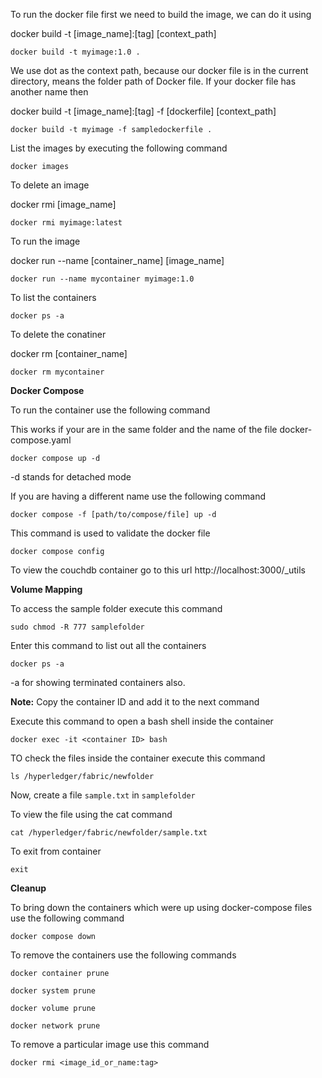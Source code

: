 To run the docker file first we need to build the image, we can do it using 

docker build -t [image_name]:[tag] [context_path]

```
docker build -t myimage:1.0 .
```

We use dot as the context path, because our docker file is in the current directory, means the folder path of Docker file. If your docker file has another name then

docker build -t [image_name]:[tag] -f [dockerfile] [context_path]

```
docker build -t myimage -f sampledockerfile .
```

List the images by executing the following command

```
docker images
```

To delete an image

docker rmi [image_name]
```
docker rmi myimage:latest
```

To run the image

docker run --name [container_name] [image_name]

```
docker run --name mycontainer myimage:1.0
```

To list the containers

```
docker ps -a
```

To delete the conatiner

docker rm [container_name]

```
docker rm mycontainer
```

**Docker Compose**


To run the container use the following command 

This works if your are in the same folder and the name of the file docker-compose.yaml
```
docker compose up -d

```
-d stands for detached mode

If you are having a different name use the following command
```
docker compose -f [path/to/compose/file] up -d

```
This command is used to validate the docker file
```
docker compose config

```

To view the couchdb container go to this url http://localhost:3000/_utils

**Volume Mapping**

To access the sample folder execute this command
```
sudo chmod -R 777 samplefolder

```

Enter this command to list out all the containers
```
docker ps -a

```
-a for showing terminated containers also.

**Note:** Copy the container ID and add it to the next command

Execute this command to open a bash shell inside the container
```
docker exec -it <container ID> bash

```

TO check the files inside the container execute this command
```
ls /hyperledger/fabric/newfolder

```

Now, create a file `sample.txt` in `samplefolder`

To view the file using the cat command
```
cat /hyperledger/fabric/newfolder/sample.txt

```

To exit from container 
```
exit
```

**Cleanup**

To bring down the containers which were up using docker-compose files use the following command
```
docker compose down

```

To remove the containers use the following commands
```
docker container prune

docker system prune

docker volume prune

docker network prune

```

To remove a particular image use this command
```
docker rmi <image_id_or_name:tag>

```



